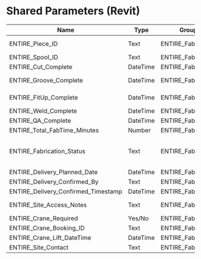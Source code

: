 
# Shared Parameters (Revit)

| Name | Type | Group | Notes |
|------|------|-------|-------|
| ENTIRE_Piece_ID | Text | ENTIRE_Fabrication | Unique ID per element |
| ENTIRE_Spool_ID | Text | ENTIRE_Fabrication | Spool reference |
| ENTIRE_Cut_Complete | DateTime | ENTIRE_Fabrication | Plasma finish |
| ENTIRE_Groove_Complete | DateTime | ENTIRE_Fabrication | Roll groove finish |
| ENTIRE_FitUp_Complete | DateTime | ENTIRE_Fabrication | Manual station finish |
| ENTIRE_Weld_Complete | DateTime | ENTIRE_Fabrication | Robot finish |
| ENTIRE_QA_Complete | DateTime | ENTIRE_Fabrication | QA pass |
| ENTIRE_Total_FabTime_Minutes | Number | ENTIRE_Fabrication | Calculated |
| ENTIRE_Fabrication_Status | Text | ENTIRE_Fabrication | Not Started / Cut / Grooved / FitUp / Welded / QA / Issue |
| ENTIRE_Delivery_Planned_Date | DateTime | ENTIRE_Fabrication | Site plan |
| ENTIRE_Delivery_Confirmed_By | Text | ENTIRE_Fabrication | Foreman/PM |
| ENTIRE_Delivery_Confirmed_Timestamp | DateTime | ENTIRE_Fabrication | Confirm time |
| ENTIRE_Site_Access_Notes | Text | ENTIRE_Fabrication | Induction/permit notes |
| ENTIRE_Crane_Required | Yes/No | ENTIRE_Fabrication | |
| ENTIRE_Crane_Booking_ID | Text | ENTIRE_Fabrication | |
| ENTIRE_Crane_Lift_DateTime | DateTime | ENTIRE_Fabrication | |
| ENTIRE_Site_Contact | Text | ENTIRE_Fabrication | |
